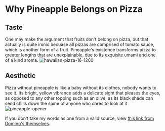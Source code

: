 # Why Pineapple Belongs on Pizza

## Taste
One may make the argument that fruits don't belong on pizza, but that actually is quite ironic becuase all pizzas are comprised of tomato sauce, which is another form of a fruit. Pineapple's existence transforms pizza to greater lengths that are unexplainable, due to its exquisite umami and one of a kind aroma.
![hawaiian-pizza-16-1200](https://user-images.githubusercontent.com/91553864/135302492-119e17de-9377-4a67-b197-0c670e2ad299.jpg) 

## Aesthetic
Pizza without pineapple is like a baby without its clothes, nobody wants to see it. Its bright, yellow vibrance adds a delicate sight that pleases the eyes, as opposed to any other topping such as an olive, as its black shade can send chills down the spine of anyone who dares to look at it
![pineapple-opener](https://user-images.githubusercontent.com/91553864/135303850-7a487801-163a-4ff4-ba3d-6d51a33701fc.jpg)


If you don't take my words as one from a valid source, view [this link from Domino's themselves](https://newsroom.dominos.com.au/blog/2020/1/22/why-pineapple-belongs-on-pizza#:~:text=Sweet%20and%20salty&text=It's%20juice%2C%20luscious%20and%20syrupy,create%20a%20heavenly%20taste%20sensation.).

